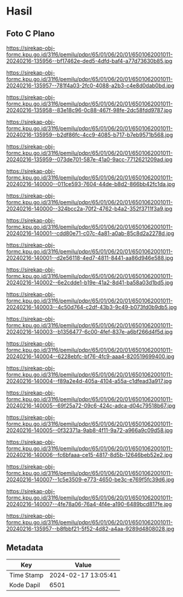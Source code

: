 # Hasil

## Foto C Plano

https://sirekap-obj-formc.kpu.go.id/31f6/pemilu/pdpr/65/01/06/20/01/6501062001011-20240216-135956--bf17462e-ded5-4dfd-baf4-a77d73630b85.jpg

https://sirekap-obj-formc.kpu.go.id/31f6/pemilu/pdpr/65/01/06/20/01/6501062001011-20240216-135957--781f4a03-2fc0-4088-a2b3-c4e8d0dab0bd.jpg

https://sirekap-obj-formc.kpu.go.id/31f6/pemilu/pdpr/65/01/06/20/01/6501062001011-20240216-135958--83e18c96-0c88-467f-98fe-2dc58fdd9787.jpg

https://sirekap-obj-formc.kpu.go.id/31f6/pemilu/pdpr/65/01/06/20/01/6501062001011-20240216-135959--b2df86fc-4cc9-4085-b717-b7eb9571b568.jpg

https://sirekap-obj-formc.kpu.go.id/31f6/pemilu/pdpr/65/01/06/20/01/6501062001011-20240216-135959--073de701-587e-41a0-9acc-7712621209ad.jpg

https://sirekap-obj-formc.kpu.go.id/31f6/pemilu/pdpr/65/01/06/20/01/6501062001011-20240216-140000--011ce593-7604-44de-b8d2-866bb42fc1da.jpg

https://sirekap-obj-formc.kpu.go.id/31f6/pemilu/pdpr/65/01/06/20/01/6501062001011-20240216-140000--324bcc2a-70f2-4762-b4a2-352f3711f3a9.jpg

https://sirekap-obj-formc.kpu.go.id/31f6/pemilu/pdpr/65/01/06/20/01/6501062001011-20240216-140001--cdd80e71-c07c-4a81-a0ab-85c8d2a2278d.jpg

https://sirekap-obj-formc.kpu.go.id/31f6/pemilu/pdpr/65/01/06/20/01/6501062001011-20240216-140001--d2e56118-4ed7-4811-8441-aa86d946e588.jpg

https://sirekap-obj-formc.kpu.go.id/31f6/pemilu/pdpr/65/01/06/20/01/6501062001011-20240216-140002--6e2cdde1-b19e-41a2-8d41-ba58a03d1bd5.jpg

https://sirekap-obj-formc.kpu.go.id/31f6/pemilu/pdpr/65/01/06/20/01/6501062001011-20240216-140003--4c50d764-c2df-43b3-9c49-b073fd0b9db5.jpg

https://sirekap-obj-formc.kpu.go.id/31f6/pemilu/pdpr/65/01/06/20/01/6501062001011-20240216-140003--b1356477-6c00-4fef-837e-a6bf266d4f5d.jpg

https://sirekap-obj-formc.kpu.go.id/31f6/pemilu/pdpr/65/01/06/20/01/6501062001011-20240216-140004--6228ebfc-bf76-4fc9-aaa4-820519699400.jpg

https://sirekap-obj-formc.kpu.go.id/31f6/pemilu/pdpr/65/01/06/20/01/6501062001011-20240216-140004--f89a2e4d-405a-4104-a55a-c1dfead3a917.jpg

https://sirekap-obj-formc.kpu.go.id/31f6/pemilu/pdpr/65/01/06/20/01/6501062001011-20240216-140005--69f25a72-09c6-424c-adca-d04c79518b67.jpg

https://sirekap-obj-formc.kpu.go.id/31f6/pemilu/pdpr/65/01/06/20/01/6501062001011-20240216-140005--0f32371a-9ab8-4f11-9a72-a966a9c09d58.jpg

https://sirekap-obj-formc.kpu.go.id/31f6/pemilu/pdpr/65/01/06/20/01/6501062001011-20240216-140006--fc6bfaaa-ce15-4817-8d5b-12646beb52e2.jpg

https://sirekap-obj-formc.kpu.go.id/31f6/pemilu/pdpr/65/01/06/20/01/6501062001011-20240216-140007--1c5e3509-e773-4650-be3c-e769f5fc39d6.jpg

https://sirekap-obj-formc.kpu.go.id/31f6/pemilu/pdpr/65/01/06/20/01/6501062001011-20240216-140007--4fe78a06-76a4-4f4e-a190-6489bcd817fe.jpg

https://sirekap-obj-formc.kpu.go.id/31f6/pemilu/pdpr/65/01/06/20/01/6501062001011-20240216-135957--b8fbbf21-5f52-4d82-a4aa-9289d4808028.jpg


## Metadata

| Key        | Value               |
| ---------- | ------------------- |
| Time Stamp | 2024-02-17 13:05:41 |
| Kode Dapil | 6501                |



